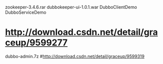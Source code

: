 zookeeper-3.4.6.rar
dubbokeeper-ui-1.0.1.war
DubboClientDemo
DubboServiceDemo
# http://download.csdn.net/detail/graceup/9599277

dubbo-admin.7z
#http://download.csdn.net/detail/graceup/9599319

